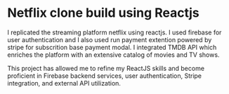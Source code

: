# Netflix clone build using Reactjs

I replicated the streaming platform netflix using reactjs. I used firebase for user authentication and I also used run payment extention powered by stripe for subscrition base payment modal. I integrated TMDB API which enriches the platform with an extensive catalog of movies and TV shows.

This project has allowed me to refine my ReactJS skills and become proficient in Firebase backend services, user authentication, Stripe integration, and external API utilization.
